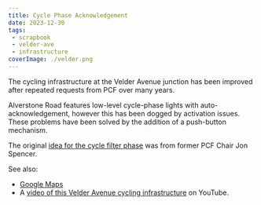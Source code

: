 ```yaml
---
title: Cycle Phase Acknowledgement
date: 2023-12-30
tags:
 - scrapbook
 - velder-ave
 - infrastructure
coverImage: ./velder.png
---
```


The cycling infrastructure at the Velder Avenue junction has been improved after repeated requests from PCF over many years.

Alverstone Road features low-level cycle-phase lights with auto-acknowledgement, however this has been dogged by activation issues.  These problems have been solved by the addition of a push-button mechanism.

The original [idea for the cycle filter phase](/2013-06-15-tour-of-traffic-lights) was from former PCF Chair Jon Spencer.

See also:
 * [Google Maps](https://maps.app.goo.gl/4XVjnJvhNsYxQjuD9)
 * A [video of this Velder Avenue cycling infrastructure](https://youtu.be/i9qg6OCJDjQ) on YouTube.
